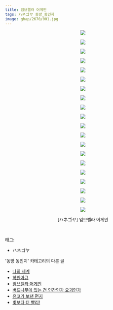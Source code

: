 ```yaml
---
title: 엄브렐라 어게인
tags: ハネゴヤ 동방_동인지
image: ghap/2670/001.jpg
---
```

<div class="article">
<p style="text-align: center; clear: none; float: none;"><img src="{{ site.nasurl }}/ghap/2670/001.jpg"/></p>
<p style="text-align: center; clear: none; float: none;"><img src="{{ site.nasurl }}/ghap/2670/002.jpg"/></p>
<p style="text-align: center; clear: none; float: none;"><img src="{{ site.nasurl }}/ghap/2670/003.jpg"/></p>
<p style="text-align: center; clear: none; float: none;"><img src="{{ site.nasurl }}/ghap/2670/004.jpg"/></p>
<p style="text-align: center; clear: none; float: none;"><img src="{{ site.nasurl }}/ghap/2670/005.jpg"/></p>
<p style="text-align: center; clear: none; float: none;"><img src="{{ site.nasurl }}/ghap/2670/006.jpg"/></p>
<p style="text-align: center; clear: none; float: none;"><img src="{{ site.nasurl }}/ghap/2670/007.jpg"/></p>
<p style="text-align: center; clear: none; float: none;"><img src="{{ site.nasurl }}/ghap/2670/008.jpg"/></p>
<p style="text-align: center; clear: none; float: none;"><img src="{{ site.nasurl }}/ghap/2670/009.jpg"/></p>
<p style="text-align: center; clear: none; float: none;"><img src="{{ site.nasurl }}/ghap/2670/010.jpg"/></p>
<p style="text-align: center; clear: none; float: none;"><img src="{{ site.nasurl }}/ghap/2670/011.jpg"/></p>
<p style="text-align: center; clear: none; float: none;"><img src="{{ site.nasurl }}/ghap/2670/012.jpg"/></p>
<p style="text-align: center; clear: none; float: none;"><img src="{{ site.nasurl }}/ghap/2670/013.jpg"/></p>
<p style="text-align: center; clear: none; float: none;"><img src="{{ site.nasurl }}/ghap/2670/014.jpg"/></p>
<p style="text-align: center; clear: none; float: none;"><img src="{{ site.nasurl }}/ghap/2670/015.jpg"/></p>
<p style="text-align: center; clear: none; float: none;"><img src="{{ site.nasurl }}/ghap/2670/016.jpg"/></p>
<p style="text-align: center; clear: none; float: none;"><img src="{{ site.nasurl }}/ghap/2670/017.jpg"/></p>
<p style="text-align: center; clear: none; float: none;"><img src="{{ site.nasurl }}/ghap/2670/018.jpg"/></p>
<p style="text-align: center; clear: none; float: none;"><img src="{{ site.nasurl }}/ghap/2670/019.jpg"/></p>
<p style="text-align: center; clear: none; float: none;"><img src="{{ site.nasurl }}/ghap/2670/020.jpg"/></p>
<p style="text-align: center; clear: none; float: none;">[ハネゴヤ] 엄브렐라 어게인</p>
<p><br/></p>
</div><div class="tagTrail">
<p>태그: </p>
<ul>
<li>ハネゴヤ</li>
</ul>
</div><div class="another">
<p>'동방 동인지' 카테고리의 다른 글</p>
<ul>
<li><a href="/2016-10-23-ghap_2672">나의 세계</a></li>
<li><a href="/2016-10-23-ghap_2671">학원아큐</a></li>
<li><a href="/2016-10-23-ghap_2670">엄브렐라 어게인</a></li>
<li><a href="/2016-10-23-ghap_2669">버드나무에 있는 건 인간인가 요괴인가</a></li>
<li><a href="/2016-10-22-ghap_2668">유코가 보낸 편지</a></li>
<li><a href="/2016-10-22-ghap_2667">빛보다 더 빨리!</a></li>
</ul>
</div><div class="cb_module cb_fluid">
<div class="cb_wrt cb_profile">
</div><!-- commentList close -->
</div>